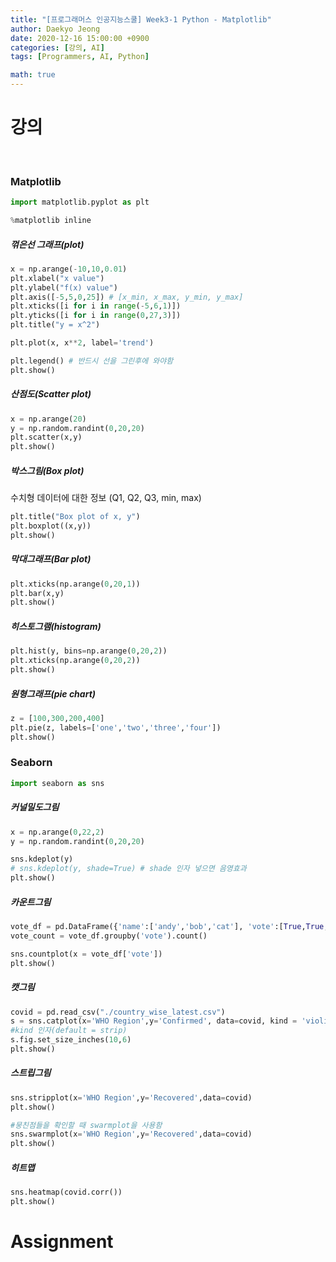 ```yaml
---
title: "[프로그래머스 인공지능스쿨] Week3-1 Python - Matplotlib"
author: Daekyo Jeong
date: 2020-12-16 15:00:00 +0900
categories: [강의, AI]
tags: [Programmers, AI, Python]

math: true
---
```


# **강의**   
<br/>

### **Matplotlib**  

```py
import matplotlib.pyplot as plt

%matplotlib inline
```

##### **꺾은선 그래프(plot)**

```py
x = np.arange(-10,10,0.01)
plt.xlabel("x value")
plt.ylabel("f(x) value")
plt.axis([-5,5,0,25]) # [x_min, x_max, y_min, y_max]
plt.xticks([i for i in range(-5,6,1)])
plt.yticks([i for i in range(0,27,3)])
plt.title("y = x^2")

plt.plot(x, x**2, label='trend')

plt.legend() # 반드시 선을 그린후에 와야함
plt.show()
```

##### **산점도(Scatter plot)**


```py
x = np.arange(20)
y = np.random.randint(0,20,20)
plt.scatter(x,y)
plt.show()
```

##### **박스그림(Box plot)**  

수치형 데이터에 대한 정보 (Q1, Q2, Q3, min, max)  

```py
plt.title("Box plot of x, y")
plt.boxplot((x,y))
plt.show()
```

##### **막대그래프(Bar plot)**  

```py
plt.xticks(np.arange(0,20,1))
plt.bar(x,y)
plt.show()
```

##### **히스토그램(histogram)**  

```py
plt.hist(y, bins=np.arange(0,20,2))
plt.xticks(np.arange(0,20,2))
plt.show()
```

##### **원형그래프(pie chart)**  

```py
z = [100,300,200,400]
plt.pie(z, labels=['one','two','three','four'])
plt.show()
```


### **Seaborn**   

```py
import seaborn as sns
```

##### **커널밀도그림**

```py
x = np.arange(0,22,2)
y = np.random.randint(0,20,20)

sns.kdeplot(y)
# sns.kdeplot(y, shade=True) # shade 인자 넣으면 음영효과
plt.show()
```

##### **카운트그림**

```py
vote_df = pd.DataFrame({'name':['andy','bob','cat'], 'vote':[True,True,False]})
vote_count = vote_df.groupby('vote').count()

sns.countplot(x = vote_df['vote'])
plt.show()
```


##### **캣그림**

```py
covid = pd.read_csv("./country_wise_latest.csv")
s = sns.catplot(x='WHO Region',y='Confirmed', data=covid, kind = 'violin')
#kind 인자(default = strip)
s.fig.set_size_inches(10,6)
plt.show()
```

##### **스트립그림**

```py
sns.stripplot(x='WHO Region',y='Recovered',data=covid)
plt.show()

#뭉친점들을 확인할 때 swarmplot을 사용함
sns.swarmplot(x='WHO Region',y='Recovered',data=covid)
plt.show()
```


##### **히트맵**

```py
sns.heatmap(covid.corr())
plt.show()
```

# **Assignment**  

<br/>

